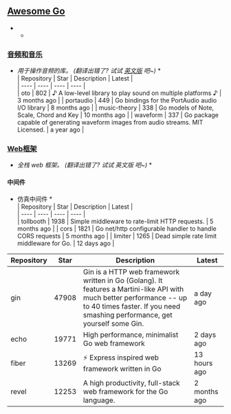 ## [Awesome Go](#awesome-go)  
*  *  
### [音频和音乐](#音频和音乐)  
* *用于操作音频的库。 (翻译出错了? 试试 [英文版](README_EN.md#audio-and-music) 吧~)* *  
| Repository | Star | Description | Latest |  
| ---- | ---- | ---- | ---- |    
| oto | 802 | ♪ A low-level library to play sound on multiple platforms ♪ | 3 months ago | 
 | portaudio | 449 | Go bindings for the PortAudio audio I/O library | 8 months ago | 
 | music-theory | 338 | Go models of Note, Scale, Chord and Key | 10 months ago | 
 | waveform | 337 | Go package capable of generating waveform images from audio streams. MIT Licensed. | a year ago | 
   
### [Web框架](#Web框架)  
* *全栈 web 框架。 (翻译出错了? 试试 英文版 吧~)* *  
#### 中间件  
* 仿真中间件 *  
| Repository | Star | Description | Latest |  
| ---- | ---- | ---- | ---- |    
| tollbooth | 1938 | Simple middleware to rate-limit HTTP requests. | 5 months ago | 
 | cors | 1821 | Go net/http configurable handler to handle CORS requests | 5 months ago | 
 | limiter | 1265 | Dead simple rate limit middleware for Go. | 12 days ago | 
   
| Repository | Star | Description | Latest |  
| ---- | ---- | ---- | ---- |    
| gin | 47908 | Gin is a HTTP web framework written in Go (Golang). It features a Martini-like API with much better performance -- up to 40 times faster. If you need smashing performance, get yourself some Gin. | a day ago | 
 | echo | 19771 | High performance, minimalist Go web framework | 2 days ago | 
 | fiber | 13269 | ⚡️ Express inspired web framework written in Go | 13 hours ago | 
 | revel | 12253 | A high productivity, full-stack web framework for the Go language. | 2 months ago | 
   
